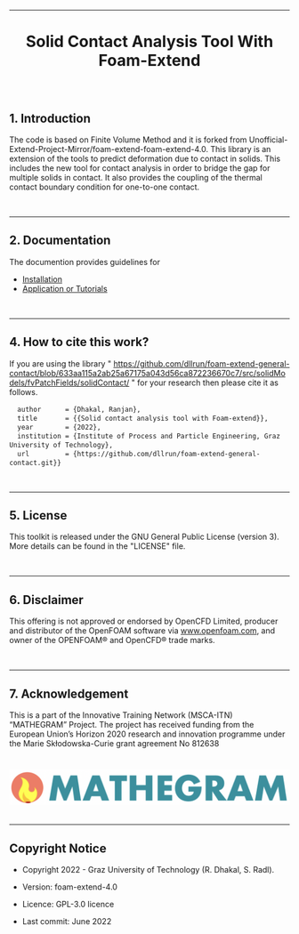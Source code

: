 <hr>

<h1><p align="center"> Solid Contact Analysis Tool With Foam-Extend 
</p></h1>

<br/>
		 

## 1. Introduction

The code is based on Finite Volume Method and it is forked from 
Unofficial-Extend-Project-Mirror/foam-extend-foam-extend-4.0. This library is 
an extension of the tools to predict deformation due to contact in solids. This 
includes the new tool for contact analysis in order to bridge the gap for 
multiple solids in contact. It also provides the coupling of the thermal 
contact boundary condition for one-to-one contact.

<br/>
<hr>


## 2. Documentation
The documention provides guidelines for 

* [Installation]( 
https://github.com/dllrun/foam-extend-general-contact/blob/633aa115a2ab25a67175a043d56ca872236670c7/howToInstall.md )
* [Application or Tutorials]( 
https://github.com/dllrun/matheGRAMRanjanCases/blob/e3affbc35effcae50d988d2b59c52fe0a595d404/deliverablesCasesToPublish/howToRunApplication.txt )

<br/>
<hr>

## 4. How to cite this work?
If you are using the library 
" https://github.com/dllrun/foam-extend-general-contact/blob/633aa115a2ab25a67175a043d56ca872236670c7/src/solidModels/fvPatchFields/solidContact/ " for your research then please cite it as follows.

      author      = {Dhakal, Ranjan},
      title       = {{Solid contact analysis tool with Foam-extend}},
      year        = {2022},
      institution = {Institute of Process and Particle Engineering, Graz University of Technology},
      url         = {https://github.com/dllrun/foam-extend-general-contact.git}}

<br/>
<hr>

## 5. License
This toolkit is released under the GNU General Public License (version 3). More 
details can be found in the "LICENSE" file.

<br/>
<hr>

## 6. Disclaimer
This offering is not approved or endorsed by OpenCFD Limited, producer and 
distributor of the OpenFOAM software via www.openfoam.com, and owner of the 
OPENFOAM®  and OpenCFD®  trade marks.

<br/>
<hr>

## 7. Acknowledgement
This is a part of the Innovative Training Network (MSCA-ITN) “MATHEGRAM” 
Project. The project has received funding from the European Union’s Horizon 
2020 research and innovation programme under the Marie Skłodowska-Curie grant 
agreement No 812638


<h1><p align="center"> <img src="mathegram_logo.png" alt="drawing" width="600"/>


<br/>
<hr>


Copyright Notice
------------------

- Copyright 2022 - Graz University of Technology (R. Dhakal, S. Radl).

- Version: foam-extend-4.0

- Licence: GPL-3.0 licence

- Last commit: June 2022